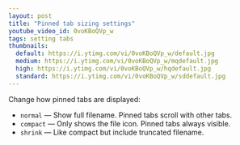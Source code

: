 ```yaml
---
layout: post
title: "Pinned tab sizing settings"
youtube_video_id: 0voKBoQVp_w
tags: setting tabs
thumbnails:
  default: https://i.ytimg.com/vi/0voKBoQVp_w/default.jpg
  medium: https://i.ytimg.com/vi/0voKBoQVp_w/mqdefault.jpg
  high: https://i.ytimg.com/vi/0voKBoQVp_w/hqdefault.jpg
  standard: https://i.ytimg.com/vi/0voKBoQVp_w/sddefault.jpg
---
```


Change how pinned tabs are displayed:

- `normal` — Show full filename. Pinned tabs scroll with other tabs.
- `compact` — Only shows the file icon. Pinned tabs always visible.
- `shrink` — Like compact but include truncated filename.
